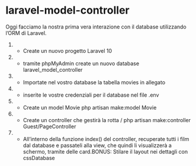 # laravel-model-controller
Oggi facciamo la nostra prima vera interazione con il database utilizzando l’ORM di Laravel.
1. - Create un nuovo progetto Laravel 10
2. - tramite phpMyAdmin create un nuovo database laravel_model_controller
3. - Importate nel vostro database la tabella movies in allegato
4. - inserite le vostre credenziali per il database nel file .env
5. - Create un model Movie php artisan make:model Movie
6. - Create un controller che gestirà la rotta / php artisan make:controller Guest/PageController
7. - All’interno della funzione index() del controller, recuperate tutti i film dal database e passateli alla view, che quindi li visualizzerà a schermo, tramite delle card.BONUS: Stilare il layout nei dettagli con cssDatabase